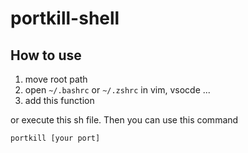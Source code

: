 # portkill-shell
## How to use
1. move root path
2. open `~/.bashrc` or `~/.zshrc` in vim, vsocde ...
3. add this function

or execute this sh file.
Then you can use this command
```
portkill [your port]
```
